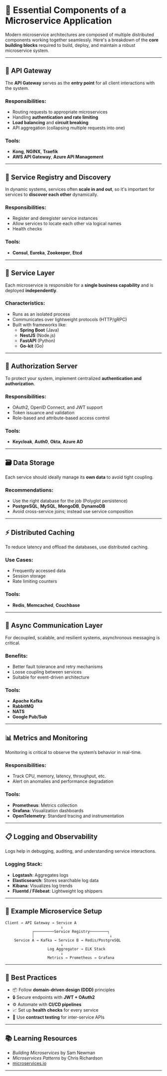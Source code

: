 # 🧩 Essential Components of a Microservice Application

Modern microservice architectures are composed of multiple distributed components working together seamlessly. Here's a breakdown of the **core building blocks** required to build, deploy, and maintain a robust microservice system.

---

## 🚪 API Gateway

The **API Gateway** serves as the **entry point** for all client interactions with the system.

### Responsibilities:
- Routing requests to appropriate microservices
- Handling **authentication and rate limiting**
- **Load balancing** and **circuit breaking**
- API aggregation (collapsing multiple requests into one)

### Tools:
- **Kong**, **NGINX**, **Traefik**
- **AWS API Gateway**, **Azure API Management**

---

## 🧭 Service Registry and Discovery

In dynamic systems, services often **scale in and out**, so it's important for services to **discover each other** dynamically.

### Responsibilities:
- Register and deregister service instances
- Allow services to locate each other via logical names
- Health checks

### Tools:
- **Consul**, **Eureka**, **Zookeeper**, **Etcd**

---

## 🧱 Service Layer

Each microservice is responsible for a **single business capability** and is deployed **independently**.

### Characteristics:
- Runs as an isolated process
- Communicates over lightweight protocols (HTTP/gRPC)
- Built with frameworks like:
  - **Spring Boot** (Java)
  - **NestJS** (Node.js)
  - **FastAPI** (Python)
  - **Go-kit** (Go)

---

## 🔐 Authorization Server

To protect your system, implement centralized **authentication and authorization**.

### Responsibilities:
- OAuth2, OpenID Connect, and JWT support
- Token issuance and validation
- Role-based and attribute-based access control

### Tools:
- **Keycloak**, **Auth0**, **Okta**, **Azure AD**

---

## 🗃️ Data Storage

Each service should ideally manage its **own data** to avoid tight coupling.

### Recommendations:
- Use the right database for the job (Polyglot persistence)
- **PostgreSQL**, **MySQL**, **MongoDB**, **DynamoDB**
- Avoid cross-service joins; instead use service composition

---

## ⚡ Distributed Caching

To reduce latency and offload the databases, use distributed caching.

### Use Cases:
- Frequently accessed data
- Session storage
- Rate limiting counters

### Tools:
- **Redis**, **Memcached**, **Couchbase**

---

## 📨 Async Communication Layer

For decoupled, scalable, and resilient systems, asynchronous messaging is critical.

### Benefits:
- Better fault tolerance and retry mechanisms
- Loose coupling between services
- Suitable for event-driven architecture

### Tools:
- **Apache Kafka**
- **RabbitMQ**
- **NATS**
- **Google Pub/Sub**

---

## 📊 Metrics and Monitoring

Monitoring is critical to observe the system’s behavior in real-time.

### Responsibilities:
- Track CPU, memory, latency, throughput, etc.
- Alert on anomalies and performance degradation

### Tools:
- **Prometheus**: Metrics collection
- **Grafana**: Visualization dashboards
- **OpenTelemetry**: Standard tracing and instrumentation

---

## 📋 Logging and Observability

Logs help in debugging, auditing, and understanding service interactions.

### Logging Stack:
- **Logstash**: Aggregates logs
- **Elasticsearch**: Stores searchable log data
- **Kibana**: Visualizes log trends
- **Fluentd / Filebeat**: Lightweight log shippers

---

## 🧪 Example Microservice Setup

```
Client → API Gateway → Service A
                         ↓
            ┌─────────Service Registry────────┐
            │                                  ↓
    Service A → Kafka → Service B → Redis/PostgreSQL
                         ↓
                   Log Aggregator → ELK Stack
                         ↓
                   Metrics → Prometheus → Grafana
```

---

## 🧠 Best Practices

- 📦 Follow **domain-driven design (DDD)** principles
- 🔒 Secure endpoints with **JWT + OAuth2**
- ⚙️ Automate with **CI/CD pipelines**
- 📈 Set up **health checks** for every service
- 🧪 Use **contract testing** for inter-service APIs

---

## 📚 Learning Resources

- *Building Microservices* by Sam Newman
- *Microservices Patterns* by Chris Richardson
- [microservices.io](https://microservices.io)

---
